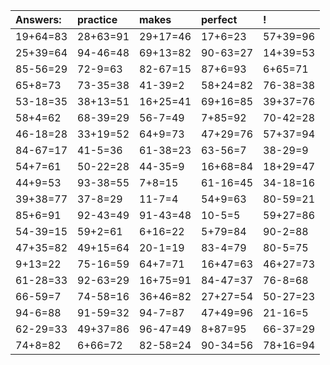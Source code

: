 | Answers: | practice | makes | perfect | ! |
| :--- | :--- | :--- | :--- | :--- |
| 19+64=83 | 28+63=91 | 29+17=46 | 17+6=23 | 57+39=96 | 
| 25+39=64 | 94-46=48 | 69+13=82 | 90-63=27 | 14+39=53 | 
| 85-56=29 | 72-9=63 | 82-67=15 | 87+6=93 | 6+65=71 | 
| 65+8=73 | 73-35=38 | 41-39=2 | 58+24=82 | 76-38=38 | 
| 53-18=35 | 38+13=51 | 16+25=41 | 69+16=85 | 39+37=76 | 
| 58+4=62 | 68-39=29 | 56-7=49 | 7+85=92 | 70-42=28 | 
| 46-18=28 | 33+19=52 | 64+9=73 | 47+29=76 | 57+37=94 | 
| 84-67=17 | 41-5=36 | 61-38=23 | 63-56=7 | 38-29=9 | 
| 54+7=61 | 50-22=28 | 44-35=9 | 16+68=84 | 18+29=47 | 
| 44+9=53 | 93-38=55 | 7+8=15 | 61-16=45 | 34-18=16 | 
| 39+38=77 | 37-8=29 | 11-7=4 | 54+9=63 | 80-59=21 | 
| 85+6=91 | 92-43=49 | 91-43=48 | 10-5=5 | 59+27=86 | 
| 54-39=15 | 59+2=61 | 6+16=22 | 5+79=84 | 90-2=88 | 
| 47+35=82 | 49+15=64 | 20-1=19 | 83-4=79 | 80-5=75 | 
| 9+13=22 | 75-16=59 | 64+7=71 | 16+47=63 | 46+27=73 | 
| 61-28=33 | 92-63=29 | 16+75=91 | 84-47=37 | 76-8=68 | 
| 66-59=7 | 74-58=16 | 36+46=82 | 27+27=54 | 50-27=23 | 
| 94-6=88 | 91-59=32 | 94-7=87 | 47+49=96 | 21-16=5 | 
| 62-29=33 | 49+37=86 | 96-47=49 | 8+87=95 | 66-37=29 | 
| 74+8=82 | 6+66=72 | 82-58=24 | 90-34=56 | 78+16=94 | 
